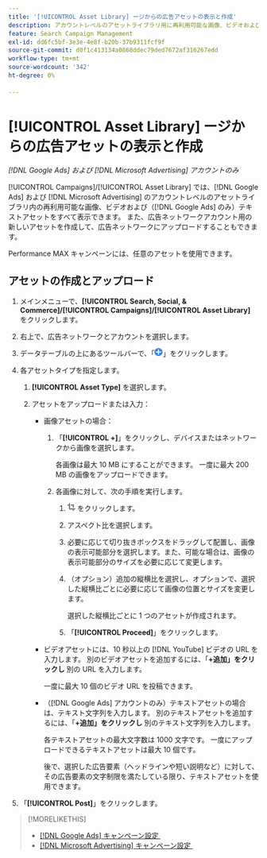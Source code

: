 ```yaml
---
title: '[!UICONTROL Asset Library] ージからの広告アセットの表示と作成'
description: アカウントレベルのアセットライブラリ用に再利用可能な画像、ビデオおよびテキスト  [!DNL Google Ads]  セットを表示および作成す  [!DNL Microsoft Advertising]  方法について説明します。
feature: Search Campaign Management
exl-id: dd6fc5bf-3e3e-4e8f-b20b-37b9311fcf9f
source-git-commit: d0f1c413134a0868ddec79ded7672af316267edd
workflow-type: tm+mt
source-wordcount: '342'
ht-degree: 0%

---
```


# [!UICONTROL Asset Library] ージからの広告アセットの表示と作成

*[!DNL Google Ads] および [!DNL Microsoft Advertising] アカウントのみ*

[!UICONTROL Campaigns]/[!UICONTROL Asset Library] では、[!DNL Google Ads] および [!DNL Microsoft Advertising] のアカウントレベルのアセットライブラリ内の再利用可能な画像、ビデオおよび（[!DNL Google Ads] のみ）テキストアセットをすべて表示できます。 また、広告ネットワークアカウント用の新しいアセットを作成して、広告ネットワークにアップロードすることもできます。

Performance MAX キャンペーンには、任意のアセットを使用できます。

## アセットの作成とアップロード

1. メインメニューで、**[!UICONTROL Search, Social, & Commerce]/[!UICONTROL Campaigns]/[!UICONTROL Asset Library]** をクリックします。

1. 右上で、広告ネットワークとアカウントを選択します。

1. データテーブルの上にあるツールバーで、「![&#x200B; アップロード &#x200B;](/help/search-social-commerce/assets/add.png " アップロード ")」をクリックします。

1. 各アセットタイプを指定します。

   1. **[!UICONTROL Asset Type]** を選択します。

   1. アセットをアップロードまたは入力：

      * 画像アセットの場合：

         1. 「**[!UICONTROL +]**」をクリックし、デバイスまたはネットワークから画像を選択します。

            各画像は最大 10 MB にすることができます。 一度に最大 200 MB の画像をアップロードできます。

         1. 各画像に対して、次の手順を実行します。

            1. ![&#x200B; 切り抜き &#x200B;](/help/search-social-commerce/assets/crop.png " 切り抜き ") をクリックします。

            1. アスペクト比を選択します。

            1. 必要に応じて切り抜きボックスをドラッグして配置し、画像の表示可能部分を選択します。また、可能な場合は、画像の表示可能部分のサイズを必要に応じて変更します。

            1. （オプション）追加の縦横比を選択し、オプションで、選択した縦横比ごとに必要に応じて画像の位置とサイズを変更します。

               選択した縦横比ごとに 1 つのアセットが作成されます。

            1. 「**[!UICONTROL Proceed]**」をクリックします。

      * ビデオアセットには、10 秒以上の [!DNL YouTube] ビデオの URL を入力します。 別のビデオアセットを追加するには、「**+追加」をクリックし** 別の URL を入力します。

        一度に最大 10 個のビデオ URL を投稿できます。

      * （[!DNL Google Ads] アカウントのみ）テキストアセットの場合は、テキスト文字列を入力します。 別のテキストアセットを追加するには、「**+追加」をクリックし** 別のテキスト文字列を入力します。

        各テキストアセットの最大文字数は 1000 文字です。 一度にアップロードできるテキストアセットは最大 10 個です。

        後で、選択した広告要素（ヘッドラインや短い説明など）に対して、その広告要素の文字制限を満たしている限り、テキストアセットを使用できます。

1. 「**[!UICONTROL Post]**」をクリックします。

>[!MORELIKETHIS]
>
>* [[!DNL Google Ads]  キャンペーン設定 &#x200B;](/help/search-social-commerce/campaign-management/campaigns/campaign-settings-google.md)
>* [[!DNL Microsoft Advertising]  キャンペーン設定 &#x200B;](/help/search-social-commerce/campaign-management/campaigns/campaign-settings-microsoft.md)
